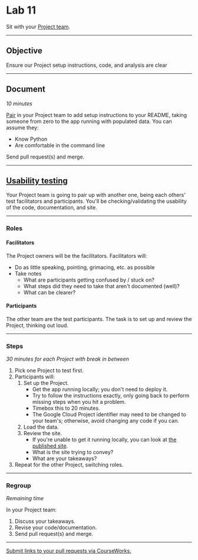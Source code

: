 # Lab 11

Sit with your [Project team](../docs/project_teams.csv).

---

## Objective

Ensure our Project setup instructions, code, and analysis are clear

---

## Document

_10 minutes_

[Pair](../docs/pairing.md) in your Project team to add setup instructions to your README, taking someone from zero to the app running with populated data. You can assume they:

- Know Python
- Are comfortable in the command line

Send pull request(s) and merge.

---

## [Usability testing](https://www.nngroup.com/articles/usability-testing-101/)

Your Project team is going to pair up with another one, being each others' test facilitators and participants. You'll be checking/validating the usability of the code, documentation, and site.

---

### Roles

#### Facilitators

The Project owners will be the facilitators. Facilitators will:

- Do as little speaking, pointing, grimacing, etc. as possible
- Take notes
  - What are participants getting confused by / stuck on?
  - What steps did they need to take that aren't documented (well)?
  - What can be clearer?

#### Participants

The other team are the test participants. The task is to set up and review the Project, thinking out loud.

---

### Steps

_30 minutes for each Project with break in between_

1. Pick one Project to test first.
1. Participants will:
   1. Set up the Project.
      - Get the app running locally; you don't need to deploy it.
      - Try to follow the instructions exactly, only going back to perform missing steps when you hit a problem.
      - Timebox this to 20 minutes.
      - The Google Cloud Project identifier may need to be changed to your team's; otherwise, avoid changing any code if you can.
   1. Load the data.
   1. Review the site.
      - If you're unable to get it running locally, you can look at [the published site](../docs/project_teams.csv).
      - What is the site trying to convey?
      - What are your takeaways?
1. Repeat for the other Project, switching roles.

---

### Regroup

_Remaining time_

In your Project team:

1. Discuss your takeaways.
1. Revise your code/documentation.
1. Send pull request(s) and merge.

---

[Submit links to your pull requests via CourseWorks.](https://courseworks2.columbia.edu/courses/210480/assignments)
